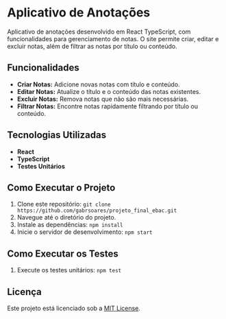 # Aplicativo de Anotações

Aplicativo de anotações desenvolvido em React TypeScript, com funcionalidades para gerenciamento de notas. O site permite criar, editar e excluir notas, além de filtrar as notas por título ou conteúdo.

## Funcionalidades

- **Criar Notas:** Adicione novas notas com título e conteúdo.
- **Editar Notas:** Atualize o título e o conteúdo das notas existentes.
- **Excluir Notas:** Remova notas que não são mais necessárias.
- **Filtrar Notas:** Encontre notas rapidamente filtrando por título ou conteúdo.

## Tecnologias Utilizadas

- **React**
- **TypeScript**
- **Testes Unitários**

## Como Executar o Projeto

1. Clone este repositório: `git clone https://github.com/gabrsoares/projeto_final_ebac.git`
2. Navegue até o diretório do projeto.
3. Instale as dependências: `npm install`
4. Inicie o servidor de desenvolvimento: `npm start`

## Como Executar os Testes

1. Execute os testes unitários: `npm test`

## Licença

Este projeto está licenciado sob a [MIT License](LICENSE).

